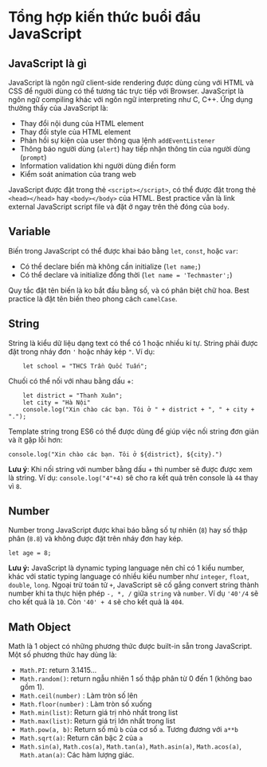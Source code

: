 # Tổng hợp kiến thức buổi đầu JavaScript

## JavaScript là gì
JavaScript là ngôn ngữ client-side rendering được dùng cùng với HTML và CSS để người dùng có thể tương tác trực tiếp với Browser. JavaScript là ngôn ngữ compiling khác với ngôn ngữ interpreting như C, C++. Ứng dụng thường thấy của JavaScript là: 
- Thay đổi nội dung của HTML element
- Thay đổi style của HTML element
- Phản hồi sự kiện của user thông qua lệnh `addEventListener`
- Thông báo người dùng (`alert`) hay tiếp nhận thông tin của người dùng (`prompt`)
- Information validation khi người dùng điền form
- Kiểm soát animation của trang web

JavaScript được đặt trong thẻ `<script></script>`, có thể được đặt trong thẻ `<head></head>` hay `<body></body>` của HTML. Best practice vẫn là link external JavaScript script file và đặt ở ngay trên thẻ đóng của `body`.

## Variable
Biến trong JavaScript có thể được khai báo bằng `let`, `const`, hoặc `var`:
- Có thể declare biến mà không cần initialize (`let name;`)
- Có thể declare và initialize đồng thời (`let name = 'Techmaster';`)

Quy tắc đặt tên biến là ko bắt đầu bằng số, và có phân biệt chữ hoa. Best practice là đặt tên biến theo phong cách `camelCase`.

## String
String là kiểu dữ liệu dạng text có thể có 1 hoặc nhiều kí tự. String phải được đặt trong nháy đơn `'` hoặc nháy kép `"`. Ví dụ:
```
    let school = "THCS Trần Quốc Tuấn";
```
Chuối có thể nối với nhau bằng dấu +:
```
    let district = "Thanh Xuân";
    let city = "Hà Nội"
    console.log("Xin chào các bạn. Tôi ở " + district + ", " + city + ".");
```
Template string trong ES6 có thể được dùng để giúp việc nối string đơn giản và ít gặp lỗi hơn:
```
console.log("Xin chào các bạn. Tôi ở ${district}, ${city}.")
```

**Lưu ý**: Khi nối string với number bằng dấu + thì number sẽ được được xem là string. Ví dụ:  `console.log("4"+4)` sẽ cho ra kết quả trên console là `44` thay vì `8`.

## Number
Number trong JavaScript được khai báo bằng số tự nhiên (`8`) hay số thập phân (`8.8`) và không được đặt trên nháy đơn hay kép.
```
let age = 8;
```
**Lưu ý:** JavaScript là dynamic typing language nên chỉ có 1 kiểu number, khác với static typing language có nhiều kiểu number như `integer`, `float`, `double`, `long`. Ngoại trừ toán tử `+`, JavaScript sẽ cố gắng convert string thành number khi ta thực hiện phép `-, *, /` giữa `string` và `number`. Ví dụ `'40'/4` sẽ cho kết quả là `10`. Còn `'40' + 4` sẽ cho kết quả là `404`.

## Math Object
Math là 1 object có những phương thức được built-in sẵn trong JavaScript. Một số phương thức hay dùng là:
- `Math.PI`: return 3.1415...
- `Math.random()`: return ngẫu nhiên 1 số thập phân từ 0 đến 1 (không bao gồm 1).
- `Math.ceil(number)` : Làm tròn số lên
- `Math.floor(number)` : Làm tròn số xuống
- `Math.min(list)`: Return giá trị nhỏ nhất trong list
- `Math.max(list)`: Return giá trị lớn nhất trong list
- `Math.pow(a, b)`: Return số mũ `b` của cơ số `a`. Tương đương với `a**b`
- `Math.sqrt(a)`: Return căn bậc 2 của `a`
- `Math.sin(a)`, `Math.cos(a)`, `Math.tan(a)`, `Math.asin(a)`, `Math.acos(a)`, `Math.atan(a)`: Các hàm lượng giác.





